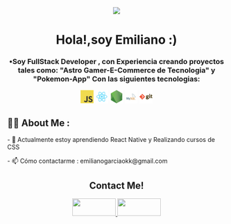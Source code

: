 <div align="center">
    <img src="https://media.giphy.com/media/HEURGne9Vj856oivkD/giphy.gif" width="250px" />
    <h1 align="center">Hola!,soy Emiliano :)</h1>
    <h3>•Soy FullStack Developer , con Experiencia creando proyectos tales como:
        "Astro Gamer-E-Commerce de Tecnologia" y "Pokemon-App"
        Con las siguientes tecnologias:</h3>
      <div>
        <img height="30" src="https://raw.githubusercontent.com/github/explore/80688e429a7d4ef2fca1e82350fe8e3517d3494d/topics/javascript/javascript.png"/>
        <img height="30" src="https://raw.githubusercontent.com/github/explore/80688e429a7d4ef2fca1e82350fe8e3517d3494d/topics/react/react.png"/>
        <img height="30" src="https://raw.githubusercontent.com/github/explore/80688e429a7d4ef2fca1e82350fe8e3517d3494d/topics/nodejs/nodejs.png"/>
        <img height="30" src="https://raw.githubusercontent.com/github/explore/80688e429a7d4ef2fca1e82350fe8e3517d3494d/topics/mysql/mysql.png"/>
        <img height="30" src="https://raw.githubusercontent.com/github/explore/80688e429a7d4ef2fca1e82350fe8e3517d3494d/topics/git/git.png"/>
        </div>
        <div align="left">
       <h2>👨‍💻 About Me :</h2>
  <p> - 🌱 Actualmente estoy aprendiendo React Native y
            Realizando cursos de CSS<p/>
            <p>- 📫 Cómo contactarme : emilianogarciaokk@gmail.com<p/>
        </div> 
    <div align="center">
        <h2>Contact Me!</h2>
        <a href="https://www.linkedin.com/in/emiliano-garcia-37296a241/">
            <img src="https://1000marcas.net/wp-content/uploads/2020/01/LinkedIn-emblema.jpg"
                height="40px" width="100px" />
        </a>
        <a href="https://api.whatsapp.com/send?phone=543885062833&text=Hola+%2C+Emiliano!">
            <img src="https://logodownload.org/wp-content/uploads/2015/04/whatsapp-logo.png" width="100px" height='40px' />
    </div>
</div>

